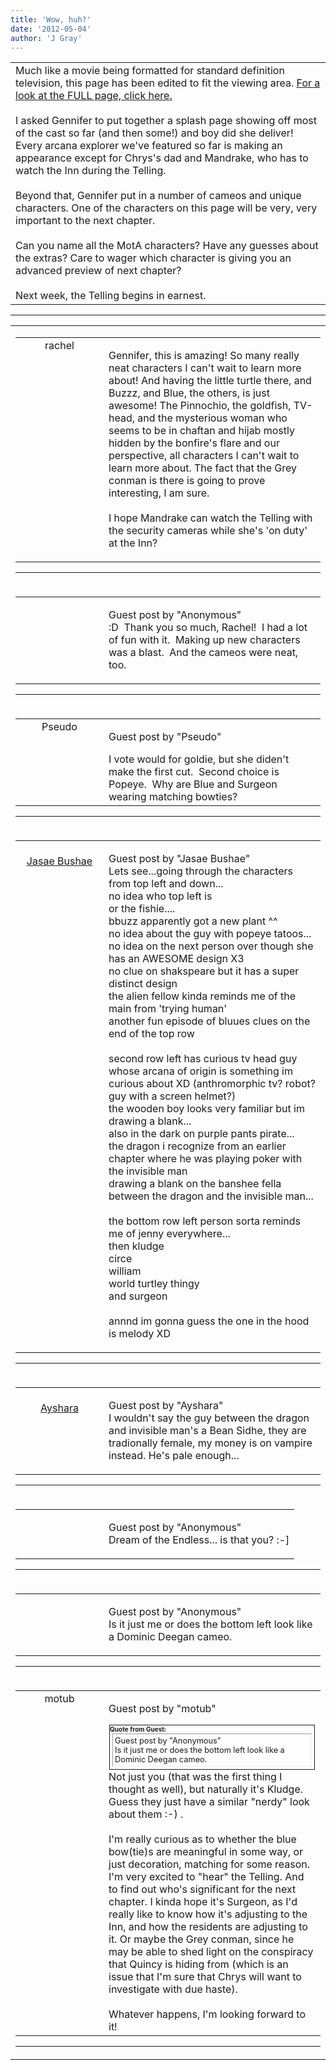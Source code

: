 ```yaml
---
title: 'Wow, huh?'
date: '2012-05-04'
author: 'J Gray'
---
```


<div>
<!-- Main content here -->
<table border="0" class="post"><tbody><tr><td>
   
   <div class="post_body">
       Much like a movie being formatted for standard definition television, this page has been edited to fit the viewing area. <a name="" target="_blank" classname="" class="" href="/templates/main/images/305full.jpg">For a look at the FULL page, click here.</a><br><br>I asked Gennifer to put together a splash page showing off most of the cast so far (and then some!) and boy did she deliver! Every arcana explorer we've featured so far is making an appearance except for Chrys's dad and Mandrake, who has to watch the Inn during the Telling.<br><br>Beyond that, Gennifer put in a number of cameos and unique characters. One of the characters on this page will be very, very important to the next chapter. <br><br>Can you name all the MotA characters? Have any guesses about the extras? Care to wager which character is giving you an advanced preview of next chapter?<br><br>Next week, the Telling begins in earnest.<br>
   </div>
   </td></tr>
   </tbody></table><hr><table style="width:100%; border:0;" class="comment_table"><tbody><tr><td width="100%"><a name=""> </a><div style="width:100%;" class="comment"><table border="0" width="100%"><tbody><tr><td align="center" valign="top" width="125">
<span class="comment_title"><center>rachel</center><a name="1017">&nbsp;</a></span><br>
<center><img src="/image.php?type=ava&amp;i=spacer.gif" border="0" alt=""></center>
</td>
<td valign="top">


<p class="comment_text"> </p><p class="comment_text">Gennifer, this is amazing! So many really neat characters I can't wait to learn more about! And having the little turtle there, and Buzzz, and Blue, the others, is just awesome! The Pinnochio, the goldfish, TV-head, and the mysterious woman who seems to be in chaftan and hijab mostly hidden by the bonfire's flare and our perspective, all characters I can't wait to learn more about. The fact that the Grey conman is there is going to prove interesting, I am sure.
<br>
<br>I hope Mandrake can watch the Telling with the security cameras while she's 'on duty' at the Inn?</p>
 

</td></tr></tbody></table>
<hr></div></td></tr><tr><td width="100%"><a name=""> </a><div style="width:100%;" class="comment"><table border="0" width="100%"><tbody><tr><td align="center" valign="top" width="125">
<span class="comment_title"><center><br></center><a name="1018">&nbsp;</a></span><br>
<center><img src="/image.php?type=ava&amp;i=spacer.gif" border="0" alt=""></center>
</td>
<td valign="top">


<p class="comment_text"> </p><p class="comment_text"><span class="forum_info">Guest post by "Anonymous"</span><br> :D&nbsp; Thank you so much, Rachel!&nbsp; I had a lot of fun with it.&nbsp; Making up new characters was a blast.&nbsp; And the cameos were neat, too.<br></p>
 

</td></tr></tbody></table>
<hr></div></td></tr><tr><td width="100%"><a name=""> </a><div style="width:100%;" class="comment"><table border="0" width="100%"><tbody><tr><td align="center" valign="top" width="125">
<span class="comment_title"><center>Pseudo<br></center><a name="1019">&nbsp;</a></span><br>
<center><img src="https://www.gravatar.com/avatar.php?gravatar_id=dd9ba46d5fcb24b99c2c992691b110a7&amp;default=http%3A%2F%2Fmysteriesofthearcana.com%2Ftemplates%2Fmain%2Fimages%2Favatar.gif&amp;size=80&amp;rating=g" border="0" alt=""></center>
</td>
<td valign="top">


<p class="comment_text"> </p><p class="comment_text"><span class="forum_info">Guest post by "Pseudo"</span><br> </p><div style="text-align: left;">I vote would for goldie, but she diden't make the first cut.&nbsp; Second choice is Popeye.&nbsp; Why are Blue and Surgeon wearing matching bowties?<br></div>
 

</td></tr></tbody></table>
<hr></div></td></tr><tr><td width="100%"><a name=""> </a><div style="width:100%;" class="comment"><table border="0" width="100%"><tbody><tr><td align="center" valign="top" width="125">
<span class="comment_title"><center><br><a href="http://greenfrostfire.deviantart.com/" target="_blank">Jasae Bushae</a><br></center><a name="1020">&nbsp;</a></span><br>
<center><img src="https://www.gravatar.com/avatar.php?gravatar_id=ee566f6b7a7fd942fef8d133d1bdbdff&amp;default=http%3A%2F%2Fmysteriesofthearcana.com%2Ftemplates%2Fmain%2Fimages%2Favatar.gif&amp;size=80&amp;rating=g" border="0" alt=""></center>
</td>
<td valign="top">


<p class="comment_text"> </p><p class="comment_text"><span class="forum_info">Guest post by "Jasae Bushae"</span><br> Lets see...going through the characters from top left and down...
<br>no idea who top left is 
<br>or the fishie....
<br>bbuzz apparently got a new plant ^^
<br>no idea about the guy with popeye tatoos...
<br>no idea on the next person over though she has an AWESOME design X3
<br>no clue on shakspeare but it has a super distinct design
<br>the alien fellow kinda reminds me of the main from 'trying human'
<br>another fun episode of bluues clues on the end of the top row
<br>
<br>second row left has curious tv head guy whose arcana of origin is something im curious about XD (anthromorphic tv? robot? guy with a screen helmet?)
<br>the wooden boy looks very familiar but im drawing a blank...
<br>also in the dark on purple pants pirate...
<br>the dragon i recognize from an earlier chapter where he was playing poker with the invisible man
<br>drawing a blank on the banshee fella between the dragon and the invisible man...
<br>
<br>the bottom row left person sorta reminds me of jenny everywhere...
<br>then kludge
<br>circe
<br>william
<br>world turtley thingy
<br>and surgeon
<br>
<br>annnd im gonna guess the one in the hood is melody XD</p>
 

</td></tr></tbody></table>
<hr></div></td></tr><tr><td width="100%"><a name=""> </a><div style="width:100%;" class="comment"><table border="0" width="100%"><tbody><tr><td align="center" valign="top" width="125">
<span class="comment_title"><center><br><a href="https://taiyoutenshi.wordpress.com" target="_blank">Ayshara</a><br></center><a name="1021">&nbsp;</a></span><br>
<center><img src="https://www.gravatar.com/avatar.php?gravatar_id=a92f2826c887981e6f7dff4046f541ea&amp;default=http%3A%2F%2Fmysteriesofthearcana.com%2Ftemplates%2Fmain%2Fimages%2Favatar.gif&amp;size=80&amp;rating=g" border="0" alt=""></center>
</td>
<td valign="top">


<p class="comment_text"> </p><p class="comment_text"><span class="forum_info">Guest post by "Ayshara"</span><br> I wouldn't say the guy between the dragon and invisible man's a Bean Sidhe, they are tradionally female, my money is on vampire instead. He's pale enough...</p>
 

</td></tr></tbody></table>
<hr></div></td></tr><tr><td width="100%"><a name=""> </a><div style="width:100%;" class="comment"><table border="0" width="100%"><tbody><tr><td align="center" valign="top" width="125">
<span class="comment_title"><center><br></center><a name="1022">&nbsp;</a></span><br>
<center><img src="/image.php?type=ava&amp;i=spacer.gif" border="0" alt=""></center>
</td>
<td valign="top">


<p class="comment_text"> </p><p class="comment_text"><span class="forum_info">Guest post by "Anonymous"</span><br> Dream of the Endless... is that you? :-]<br></p>
 

</td></tr></tbody></table>
<hr></div></td></tr><tr><td width="100%"><a name=""> </a><div style="width:100%;" class="comment"><table border="0" width="100%"><tbody><tr><td align="center" valign="top" width="125">
<span class="comment_title"><center><br></center><a name="1023">&nbsp;</a></span><br>
<center><img src="/image.php?type=ava&amp;i=spacer.gif" border="0" alt=""></center>
</td>
<td valign="top">


<p class="comment_text"> </p><p class="comment_text"><span class="forum_info">Guest post by "Anonymous"</span><br> Is it just me or does the bottom left look like a Dominic Deegan cameo.</p>
 

</td></tr></tbody></table>
<hr></div></td></tr><tr><td width="100%"><a name=""> </a><div style="width:100%;" class="comment"><table border="0" width="100%"><tbody><tr><td align="center" valign="top" width="125">
<span class="comment_title"><center>motub<br></center><a name="1024">&nbsp;</a></span><br>
<center><img src="https://www.gravatar.com/avatar.php?gravatar_id=b85a4abb8b2e7bc07017f20b0416b8b4&amp;default=http%3A%2F%2Fmysteriesofthearcana.com%2Ftemplates%2Fmain%2Fimages%2Favatar.gif&amp;size=80&amp;rating=g" border="0" alt=""></center>
</td>
<td valign="top">


<p class="comment_text"> </p><p class="comment_text"><span class="forum_info">Guest post by "motub"</span><br> </p><div class="quote-outer" style="margin:1px; width:auto; border:1px solid;"><span style="font-size:10px; font-weight:bold;">Quote from Guest:</span><div class="quote" style="margin:4px; margin-top:1px; padding:3px; width:auto; font-size:80%; border:1px inset;">
<span class="forum_info">Guest post by "Anonymous"</span><br> Is it just me or does the bottom left look like a Dominic Deegan cameo.</div></div>
<div>Not just you (that was the first thing I thought as well), but naturally it's Kludge. Guess they just have a similar "nerdy" look about them :-) .</div><div><br></div><div>I'm really curious as to whether the blue bow(tie)s are meaningful in some way, or just decoration, matching for some reason. I'm very excited to "hear" the Telling. And to find out who's significant for the next chapter. I kinda hope it's Surgeon, as I'd really like to know how it's adjusting to the Inn, and how the residents are adjusting to it. Or maybe the Grey conman, since he may be able to shed light on the conspiracy that Quincy is hiding from (which is an issue that I'm sure that Chrys will want to investigate with due haste).&nbsp;</div><div><br></div><div>Whatever happens, I'm looking forward to it!</div>
 

</td></tr></tbody></table>
<hr></div></td></tr></tbody></table>
<!-- End main content -->
              </div>

